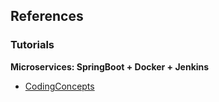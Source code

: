 ## References

### Tutorials
**Microservices: SpringBoot + Docker + Jenkins**
- [CodingConcepts](https://codingnconcepts.com/spring-boot/deployment-of-microservices-using-docker-and-jenkins/)